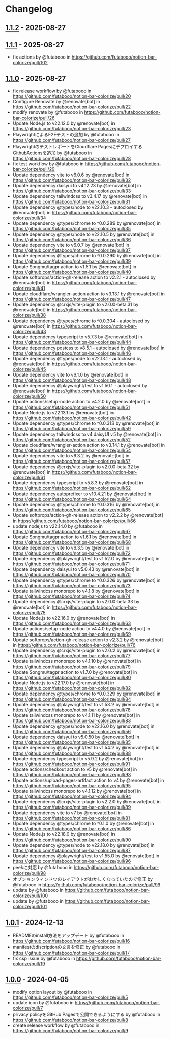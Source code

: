 # Changelog

## [1.1.2](https://github.com/futabooo/notion-bar-colorize/compare/1.1.1...1.1.2) - 2025-08-27

## [1.1.1](https://github.com/futabooo/notion-bar-colorize/compare/1.1.0...1.1.1) - 2025-08-27
- fix actions by @futabooo in https://github.com/futabooo/notion-bar-colorize/pull/102

## [1.1.0](https://github.com/futabooo/notion-bar-colorize/compare/1.0.1...1.1.0) - 2025-08-27
- fix release workflow by @futabooo in https://github.com/futabooo/notion-bar-colorize/pull/20
- Configure Renovate by @renovate[bot] in https://github.com/futabooo/notion-bar-colorize/pull/22
- modify renovate by @futabooo in https://github.com/futabooo/notion-bar-colorize/pull/26
- Update Node.js to v22.12.0 by @renovate[bot] in https://github.com/futabooo/notion-bar-colorize/pull/23
- PlaywrightによるE2Eテストの追加 by @futabooo in https://github.com/futabooo/notion-bar-colorize/pull/27
- PlaywrightのテストレポートをCloudflare PagesにデプロイするGithubActionsを追加 by @futabooo in https://github.com/futabooo/notion-bar-colorize/pull/28
- fix test workflow by @futabooo in https://github.com/futabooo/notion-bar-colorize/pull/29
- Update dependency vite to v6.0.6 by @renovate[bot] in https://github.com/futabooo/notion-bar-colorize/pull/32
- Update dependency daisyui to v4.12.23 by @renovate[bot] in https://github.com/futabooo/notion-bar-colorize/pull/33
- Update dependency tailwindcss to v3.4.17 by @renovate[bot] in https://github.com/futabooo/notion-bar-colorize/pull/31
- Update dependency @types/node to v22.10.3 - autoclosed by @renovate[bot] in https://github.com/futabooo/notion-bar-colorize/pull/34
- Update dependency @types/chrome to ^0.0.289 by @renovate[bot] in https://github.com/futabooo/notion-bar-colorize/pull/35
- Update dependency @types/node to v22.10.5 by @renovate[bot] in https://github.com/futabooo/notion-bar-colorize/pull/36
- Update dependency vite to v6.0.7 by @renovate[bot] in https://github.com/futabooo/notion-bar-colorize/pull/37
- Update dependency @types/chrome to ^0.0.290 by @renovate[bot] in https://github.com/futabooo/notion-bar-colorize/pull/39
- Update Songmu/tagpr action to v1.5.1 by @renovate[bot] in https://github.com/futabooo/notion-bar-colorize/pull/40
- Update softprops/action-gh-release action to v2.2.1 - autoclosed by @renovate[bot] in https://github.com/futabooo/notion-bar-colorize/pull/41
- Update cloudflare/wrangler-action action to v3.13.1 by @renovate[bot] in https://github.com/futabooo/notion-bar-colorize/pull/47
- Update dependency @crxjs/vite-plugin to v2.0.0-beta.31 by @renovate[bot] in https://github.com/futabooo/notion-bar-colorize/pull/38
- Update dependency @types/chrome to ^0.0.304 - autoclosed by @renovate[bot] in https://github.com/futabooo/notion-bar-colorize/pull/43
- Update dependency typescript to v5.7.3 by @renovate[bot] in https://github.com/futabooo/notion-bar-colorize/pull/44
- Update dependency postcss to v8.5.1 - autoclosed by @renovate[bot] in https://github.com/futabooo/notion-bar-colorize/pull/46
- Update dependency @types/node to v22.13.1 - autoclosed by @renovate[bot] in https://github.com/futabooo/notion-bar-colorize/pull/45
- Update dependency vite to v6.1.0 by @renovate[bot] in https://github.com/futabooo/notion-bar-colorize/pull/48
- Update dependency @playwright/test to v1.50.1 - autoclosed by @renovate[bot] in https://github.com/futabooo/notion-bar-colorize/pull/50
- Update actions/setup-node action to v4.2.0 by @renovate[bot] in https://github.com/futabooo/notion-bar-colorize/pull/51
- Update Node.js to v22.13.1 by @renovate[bot] in https://github.com/futabooo/notion-bar-colorize/pull/42
- Update dependency @types/chrome to ^0.0.313 by @renovate[bot] in https://github.com/futabooo/notion-bar-colorize/pull/59
- Update dependency tailwindcss to v4 daisyUI v5 by @renovate[bot] in https://github.com/futabooo/notion-bar-colorize/pull/52
- Update cloudflare/wrangler-action action to v3.14.1 by @renovate[bot] in https://github.com/futabooo/notion-bar-colorize/pull/54
- Update dependency vite to v6.3.2 by @renovate[bot] in https://github.com/futabooo/notion-bar-colorize/pull/57
- Update dependency @crxjs/vite-plugin to v2.0.0-beta.32 by @renovate[bot] in https://github.com/futabooo/notion-bar-colorize/pull/61
- Update dependency typescript to v5.8.3 by @renovate[bot] in https://github.com/futabooo/notion-bar-colorize/pull/62
- Update dependency autoprefixer to v10.4.21 by @renovate[bot] in https://github.com/futabooo/notion-bar-colorize/pull/64
- Update dependency @types/chrome to ^0.0.316 by @renovate[bot] in https://github.com/futabooo/notion-bar-colorize/pull/65
- Update softprops/action-gh-release action to v2.2.2 by @renovate[bot] in https://github.com/futabooo/notion-bar-colorize/pull/66
- update nodejs to v22.14.0 by @futabooo in https://github.com/futabooo/notion-bar-colorize/pull/67
- Update Songmu/tagpr action to v1.6.1 by @renovate[bot] in https://github.com/futabooo/notion-bar-colorize/pull/68
- Update dependency vite to v6.3.5 by @renovate[bot] in https://github.com/futabooo/notion-bar-colorize/pull/72
- Update dependency @playwright/test to v1.52.0 by @renovate[bot] in https://github.com/futabooo/notion-bar-colorize/pull/71
- Update dependency daisyui to v5.0.43 by @renovate[bot] in https://github.com/futabooo/notion-bar-colorize/pull/70
- Update dependency @types/chrome to ^0.0.326 by @renovate[bot] in https://github.com/futabooo/notion-bar-colorize/pull/73
- Update tailwindcss monorepo to v4.1.8 by @renovate[bot] in https://github.com/futabooo/notion-bar-colorize/pull/74
- Update dependency @crxjs/vite-plugin to v2.0.0-beta.33 by @renovate[bot] in https://github.com/futabooo/notion-bar-colorize/pull/75
- Update Node.js to v22.16.0 by @renovate[bot] in https://github.com/futabooo/notion-bar-colorize/pull/63
- Update actions/setup-node action to v4.4.0 by @renovate[bot] in https://github.com/futabooo/notion-bar-colorize/pull/69
- Update softprops/action-gh-release action to v2.3.2 by @renovate[bot] in https://github.com/futabooo/notion-bar-colorize/pull/76
- Update dependency @crxjs/vite-plugin to v2.0.2 by @renovate[bot] in https://github.com/futabooo/notion-bar-colorize/pull/77
- Update tailwindcss monorepo to v4.1.10 by @renovate[bot] in https://github.com/futabooo/notion-bar-colorize/pull/79
- Update Songmu/tagpr action to v1.7.0 by @renovate[bot] in https://github.com/futabooo/notion-bar-colorize/pull/80
- Update Node.js to v22.17.0 by @renovate[bot] in https://github.com/futabooo/notion-bar-colorize/pull/82
- Update dependency @types/chrome to ^0.0.329 by @renovate[bot] in https://github.com/futabooo/notion-bar-colorize/pull/84
- Update dependency @playwright/test to v1.53.2 by @renovate[bot] in https://github.com/futabooo/notion-bar-colorize/pull/78
- Update tailwindcss monorepo to v4.1.11 by @renovate[bot] in https://github.com/futabooo/notion-bar-colorize/pull/83
- Update dependency @types/node to v22.16.0 by @renovate[bot] in https://github.com/futabooo/notion-bar-colorize/pull/56
- Update dependency daisyui to v5.0.50 by @renovate[bot] in https://github.com/futabooo/notion-bar-colorize/pull/85
- Update dependency @playwright/test to v1.54.2 by @renovate[bot] in https://github.com/futabooo/notion-bar-colorize/pull/88
- Update dependency typescript to v5.9.2 by @renovate[bot] in https://github.com/futabooo/notion-bar-colorize/pull/91
- Update actions/checkout action to v5 by @renovate[bot] in https://github.com/futabooo/notion-bar-colorize/pull/93
- Update actions/upload-pages-artifact action to v4 by @renovate[bot] in https://github.com/futabooo/notion-bar-colorize/pull/95
- Update tailwindcss monorepo to v4.1.12 by @renovate[bot] in https://github.com/futabooo/notion-bar-colorize/pull/94
- Update dependency @crxjs/vite-plugin to v2.2.0 by @renovate[bot] in https://github.com/futabooo/notion-bar-colorize/pull/89
- Update dependency vite to v7 by @renovate[bot] in https://github.com/futabooo/notion-bar-colorize/pull/81
- Update dependency @types/chrome to ^0.1.0 by @renovate[bot] in https://github.com/futabooo/notion-bar-colorize/pull/86
- Update Node.js to v22.18.0 by @renovate[bot] in https://github.com/futabooo/notion-bar-colorize/pull/90
- Update dependency @types/node to v22.18.0 by @renovate[bot] in https://github.com/futabooo/notion-bar-colorize/pull/87
- Update dependency @playwright/test to v1.55.0 by @renovate[bot] in https://github.com/futabooo/notion-bar-colorize/pull/96
- peekに対応 by @futabooo in https://github.com/futabooo/notion-bar-colorize/pull/98
- オプションウィンドウのレイアウトがおかしくなっていたので修正 by @futabooo in https://github.com/futabooo/notion-bar-colorize/pull/99
- update by @futabooo in https://github.com/futabooo/notion-bar-colorize/pull/100
- update by @futabooo in https://github.com/futabooo/notion-bar-colorize/pull/101

## [1.0.1](https://github.com/futabooo/notion-bar-colorize/compare/1.0.0...1.0.1) - 2024-12-13
- READMEのinstall方法をアップデート by @futabooo in https://github.com/futabooo/notion-bar-colorize/pull/16
- manifestのdiscriptionの文言を修正 by @futabooo in https://github.com/futabooo/notion-bar-colorize/pull/17
- fix csp issue by @futabooo in https://github.com/futabooo/notion-bar-colorize/pull/19

## [1.0.0](https://github.com/futabooo/notion-bar-colorize/commits/1.0.0) - 2024-04-05
- modify option layout by @futabooo in https://github.com/futabooo/notion-bar-colorize/pull/5
- update icon by @futabooo in https://github.com/futabooo/notion-bar-colorize/pull/7
- privacy policyをGitHub Pagesで公開できるようにする by @futabooo in https://github.com/futabooo/notion-bar-colorize/pull/8
- create release workflow by @futabooo in https://github.com/futabooo/notion-bar-colorize/pull/9
